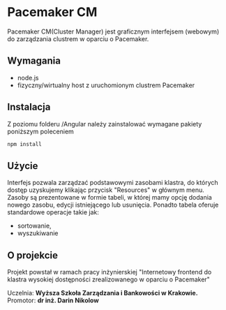 # Pacemaker CM

Pacemaker CM(Cluster Manager) jest graficznym interfejsem (webowym) do zarządzania clustrem w oparciu o Pacemaker.

## Wymagania

- node.js
- fizyczny/wirtualny host z uruchomionym clustrem Pacemaker

## Instalacja

Z poziomu folderu /Angular należy zainstalować wymagane pakiety poniższym poleceniem

```bash
npm install
```

## Użycie

Interfejs pozwala zarządzać podstawowymi zasobami klastra, do których dostęp uzyskujemy klikając przycisk "Resources" w głównym menu.
Zasoby są prezentowane w formie tabeli, w której mamy opcję dodania nowego zasobu, edycji istniejącego lub usunięcia. Ponadto tabela oferuje standardowe operacje takie jak:
- sortowanie,
- wyszukiwanie

## O projekcie
Projekt powstał w ramach pracy inżynierskiej "Internetowy frontend do klastra wysokiej dostępności zrealizowanego w oparciu o Pacemaker" 

Uczelnia: **Wyższa Szkoła Zarządzania i Bankowości w Krakowie.**<br/> Promotor: **dr inż. Darin Nikolow**
